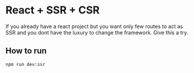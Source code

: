 # React + SSR + CSR

If you already have a react project but you want only few routes to act as SSR and you dont have the luxury to change the framework. Give this a try.


##  How to run

```bash
npm run dev:ssr
```
